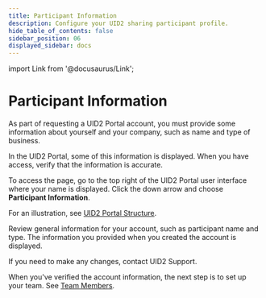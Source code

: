 ```yaml
---
title: Participant Information
description: Configure your UID2 sharing participant profile.
hide_table_of_contents: false
sidebar_position: 06
displayed_sidebar: docs
---
```


import Link from '@docusaurus/Link';

# Participant Information

As part of requesting a UID2 Portal account, you must provide some information about yourself and your company, such as name and type of business.

In the UID2 Portal, some of this information is displayed. When you have access, verify that the information is accurate.

To access the page, go to the top right of the UID2 Portal user interface where your name is displayed. Click the down arrow and choose **Participant Information**.

For an illustration, see [UID2 Portal Structure](portal-overview.md#uid2-portal-structure).

Review general information for your account, such as <Link href="../ref-info/glossary-uid#gl-sharing-participant">participant</Link> name and type. The information you provided when you created the account is displayed. 

If you need to make any changes, contact UID2 Support.

When you've verified the account information, the next step is to set up your team. See [Team Members](team-members.md).
